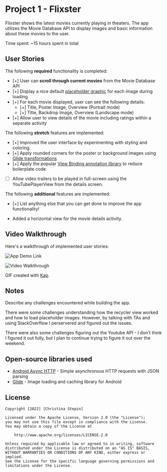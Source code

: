 # Project 1 - Flixster

Flixster shows the latest movies currently playing in theaters. The app utilizes the Movie Database API to display images and basic information about these movies to the user.

Time spent: ~15 hours spent in total

## User Stories

The following **required** functionality is completed:

* [+] User can **scroll through current movies** from the Movie Database API
* [+] Display a nice default [placeholder graphic](https://guides.codepath.org/android/Displaying-Images-with-the-Glide-Library#advanced-usage) for each image during loading
* [+] For each movie displayed, user can see the following details:
  * [+] Title, Poster Image, Overview (Portrait mode)
  * [+] Title, Backdrop Image, Overview (Landscape mode)
* [+] Allow user to view details of the movie including ratings within a separate activity

The following **stretch** features are implemented:

* [+] Improved the user interface by experimenting with styling and coloring.
* [+] Apply rounded corners for the poster or background images using [Glide transformations](https://guides.codepath.org/android/Displaying-Images-with-the-Glide-Library#transformations)
* [+] Apply the popular [View Binding annotation library](http://guides.codepath.org/android/Reducing-View-Boilerplate-with-ViewBinding) to reduce boilerplate code.
* [ ] Allow video trailers to be played in full-screen using the YouTubePlayerView from the details screen.

The following **additional** features are implemented:

* [+] List anything else that you can get done to improve the app functionality!

- Added a horizontal view for the movie details activity.

## Video Walkthrough

Here's a walkthrough of implemented user stories:

![App Demo Link](screenshots/Walkthrough.gif)

<img src='https://submissions.us-east-1.linodeobjects.com/metau_android/rYT2Wlk6.gif' title='Video Walkthrough' width='' alt='Video Walkthrough' />

GIF created with [Kap](https://getkap.co/).

## Notes

Describe any challenges encountered while building the app.

There were some challenges understanding how the recycler view worked and how to load placeholder images. However, by talking with TAs and using StackOverflow I perservered and figured out the issues.

There were also some challenges figuring out the Youtube API - I don't think I figured it out fully, but I plan to continue trying to figure it out over the weekend.

## Open-source libraries used

- [Android Async HTTP](https://github.com/loopj/android-async-http) - Simple asynchronous HTTP requests with JSON parsing
- [Glide](https://github.com/bumptech/glide) - Image loading and caching library for Android

## License

    Copyright [2022] [Christina Stepin]

    Licensed under the Apache License, Version 2.0 (the "License");
    you may not use this file except in compliance with the License.
    You may obtain a copy of the License at

        http://www.apache.org/licenses/LICENSE-2.0

    Unless required by applicable law or agreed to in writing, software
    distributed under the License is distributed on an "AS IS" BASIS,
    WITHOUT WARRANTIES OR CONDITIONS OF ANY KIND, either express or implied.
    See the License for the specific language governing permissions and
    limitations under the License.
